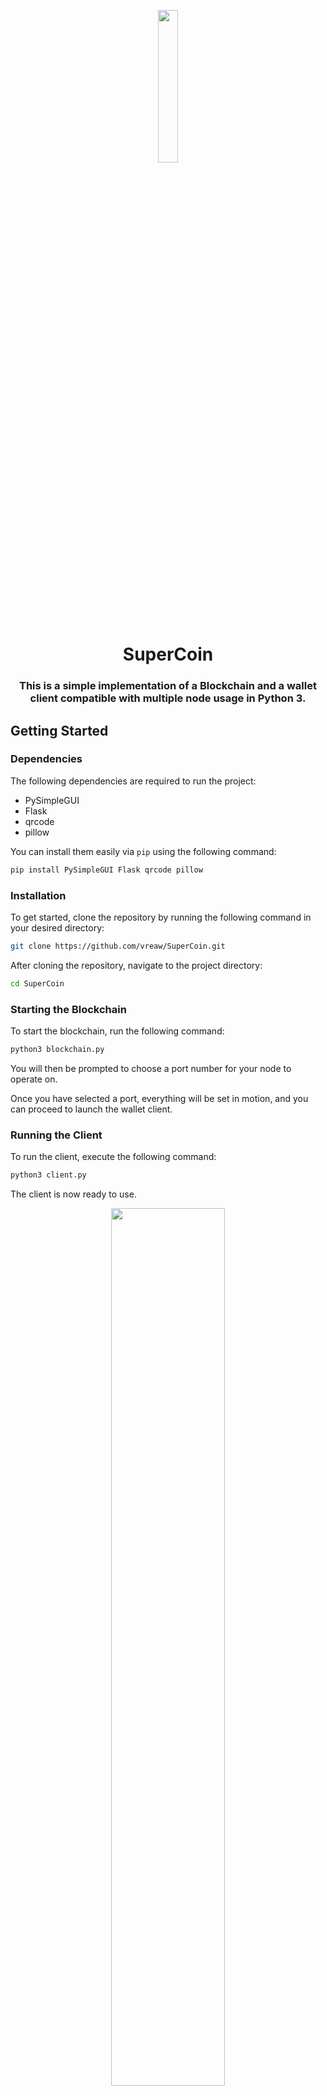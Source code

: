 <p align="center">
    <img width=25% src="https://github.com/vreabernardo/SuperCoin/assets/45080358/7c24f2f0-fb68-495a-a524-fe2ef337a3c2">
</p>


<p align="center">
<h1 align="center"> SuperCoin </h1>
<h3 align="center"> This is a simple implementation of a Blockchain and a wallet client compatible with multiple node usage in Python 3.</h3>

## Getting Started

### Dependencies
The following dependencies are required to run the project:
- PySimpleGUI
- Flask
- qrcode
- pillow

You can install them easily via `pip` using the following command:
```bash
pip install PySimpleGUI Flask qrcode pillow
```

### Installation
To get started, clone the repository by running the following command in your desired directory:
```bash
git clone https://github.com/vreaw/SuperCoin.git
```

After cloning the repository, navigate to the project directory:
```bash
cd SuperCoin
```

### Starting the Blockchain
To start the blockchain, run the following command:
```bash
python3 blockchain.py
```
You will then be prompted to choose a port number for your node to operate on.

Once you have selected a port, everything will be set in motion, and you can proceed to launch the wallet client.

### Running the Client
To run the client, execute the following command:
```bash
python3 client.py
```
The client is now ready to use.

<p align="center">
    <img width=60% src="https://user-images.githubusercontent.com/45080358/179635917-2bee1828-40d7-4a16-b874-477cde67e041.png">
</p>


## Future Implementations 

- Smart Contracts
- Web User Interface
- ...



